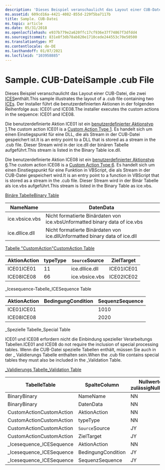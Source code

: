 ```yaml
---
description: 'Dieses Beispiel veranschaulicht das Layout einer CUB-Datei, die zwei ICES enthält. Der Installer führt die benutzerdefinierten Aktionen in der folgenden Reihenfolge aus: ICE01 und ICE08.'
ms.assetid: 609cd16a-4421-4082-855d-229f5ba7117b
title: Sample. CUB-Datei
ms.topic: article
ms.date: 05/31/2018
ms.openlocfilehash: e937b779e2a620ffc17cf936e37f74867f3dfdd4
ms.sourcegitcommit: 831e8f3db78ab820e1710cede244553c70e50500
ms.translationtype: MT
ms.contentlocale: de-DE
ms.lasthandoff: 01/07/2021
ms.locfileid: "103958885"
---
```

# <a name="sample-cub-file"></a><span data-ttu-id="c9a7e-104">Sample. CUB-Datei</span><span class="sxs-lookup"><span data-stu-id="c9a7e-104">Sample .cub File</span></span>

<span data-ttu-id="c9a7e-105">Dieses Beispiel veranschaulicht das Layout einer CUB-Datei, die zwei [ICES](internal-consistency-evaluators-ices.md)enthält.</span><span class="sxs-lookup"><span data-stu-id="c9a7e-105">This sample illustrates the layout of a .cub file containing two [ICEs](internal-consistency-evaluators-ices.md).</span></span> <span data-ttu-id="c9a7e-106">Der Installer führt die benutzerdefinierten Aktionen in der folgenden Reihenfolge aus: ICE01 und ICE08.</span><span class="sxs-lookup"><span data-stu-id="c9a7e-106">The installer executes the custom actions in the sequence: ICE01 and ICE08.</span></span>

<span data-ttu-id="c9a7e-107">Die benutzerdefinierte Aktion ICE01 ist ein [benutzerdefinierter Aktionstyp 1](custom-action-type-1.md).</span><span class="sxs-lookup"><span data-stu-id="c9a7e-107">The custom action ICE01 is a [Custom Action Type 1](custom-action-type-1.md).</span></span> <span data-ttu-id="c9a7e-108">Es handelt sich um einen Einstiegspunkt für eine DLL, die als Stream in der CUB-Datei gespeichert ist.</span><span class="sxs-lookup"><span data-stu-id="c9a7e-108">It is an entry point to a DLL that is stored as a stream in the .cub file.</span></span> <span data-ttu-id="c9a7e-109">Dieser Stream wird in der ice.dll der binären Tabelle aufgeführt.</span><span class="sxs-lookup"><span data-stu-id="c9a7e-109">This stream is listed in the Binary Table ice.dll.</span></span>

<span data-ttu-id="c9a7e-110">Die benutzerdefinierte Aktion ICE08 ist ein [benutzerdefinierter Aktionstyp 6](custom-action-type-6.md).</span><span class="sxs-lookup"><span data-stu-id="c9a7e-110">The custom action ICE08 is a [Custom Action Type 6](custom-action-type-6.md).</span></span> <span data-ttu-id="c9a7e-111">Es handelt sich um einen Einstiegspunkt für eine Funktion in VBScript, die als Stream in der CUB-Datei gespeichert wird.</span><span class="sxs-lookup"><span data-stu-id="c9a7e-111">It is an entry point to a function in VBScript that is stored as a stream in the .cub file.</span></span> <span data-ttu-id="c9a7e-112">Dieser Stream wird in der Binär Tabelle als ice.vbs aufgeführt.</span><span class="sxs-lookup"><span data-stu-id="c9a7e-112">This stream is listed in the Binary Table as ice.vbs.</span></span>

[<span data-ttu-id="c9a7e-113">Binäre Tabelle</span><span class="sxs-lookup"><span data-stu-id="c9a7e-113">Binary Table</span></span>](binary-table.md)



| <span data-ttu-id="c9a7e-114">Name</span><span class="sxs-lookup"><span data-stu-id="c9a7e-114">Name</span></span>    | <span data-ttu-id="c9a7e-115">Daten</span><span class="sxs-lookup"><span data-stu-id="c9a7e-115">Data</span></span>                               |
|---------|------------------------------------|
| <span data-ttu-id="c9a7e-116">ice.vbs</span><span class="sxs-lookup"><span data-stu-id="c9a7e-116">ice.vbs</span></span> | <span data-ttu-id="c9a7e-117">Nicht formatierte Binärdaten von ice.vbs</span><span class="sxs-lookup"><span data-stu-id="c9a7e-117">Unformatted binary data of ice.vbs</span></span> |
| <span data-ttu-id="c9a7e-118">ice.dll</span><span class="sxs-lookup"><span data-stu-id="c9a7e-118">ice.dll</span></span> | <span data-ttu-id="c9a7e-119">Nicht formatierte Binärdaten von ice.dll</span><span class="sxs-lookup"><span data-stu-id="c9a7e-119">Unformatted binary data of ice.dll</span></span> |



 

[<span data-ttu-id="c9a7e-120">Tabelle "CustomAction"</span><span class="sxs-lookup"><span data-stu-id="c9a7e-120">CustomAction Table</span></span>](customaction-table.md)



| <span data-ttu-id="c9a7e-121">Aktion</span><span class="sxs-lookup"><span data-stu-id="c9a7e-121">Action</span></span> | <span data-ttu-id="c9a7e-122">type</span><span class="sxs-lookup"><span data-stu-id="c9a7e-122">Type</span></span> | <span data-ttu-id="c9a7e-123">`Source`</span><span class="sxs-lookup"><span data-stu-id="c9a7e-123">Source</span></span>  | <span data-ttu-id="c9a7e-124">Ziel</span><span class="sxs-lookup"><span data-stu-id="c9a7e-124">Target</span></span> |
|--------|------|---------|--------|
| <span data-ttu-id="c9a7e-125">ICE01</span><span class="sxs-lookup"><span data-stu-id="c9a7e-125">ICE01</span></span>  | <span data-ttu-id="c9a7e-126">1</span><span class="sxs-lookup"><span data-stu-id="c9a7e-126">1</span></span>    | <span data-ttu-id="c9a7e-127">ice.dll</span><span class="sxs-lookup"><span data-stu-id="c9a7e-127">ice.dll</span></span> | <span data-ttu-id="c9a7e-128">ICE01</span><span class="sxs-lookup"><span data-stu-id="c9a7e-128">ICE01</span></span>  |
| <span data-ttu-id="c9a7e-129">ICE08</span><span class="sxs-lookup"><span data-stu-id="c9a7e-129">ICE08</span></span>  | <span data-ttu-id="c9a7e-130">6</span><span class="sxs-lookup"><span data-stu-id="c9a7e-130">6</span></span>    | <span data-ttu-id="c9a7e-131">ice.vbs</span><span class="sxs-lookup"><span data-stu-id="c9a7e-131">ice.vbs</span></span> | <span data-ttu-id="c9a7e-132">ICE02</span><span class="sxs-lookup"><span data-stu-id="c9a7e-132">ICE02</span></span>  |



 

<span data-ttu-id="c9a7e-133">\_Icesequence-Tabelle</span><span class="sxs-lookup"><span data-stu-id="c9a7e-133">\_ICESequence Table</span></span>



| <span data-ttu-id="c9a7e-134">Aktion</span><span class="sxs-lookup"><span data-stu-id="c9a7e-134">Action</span></span> | <span data-ttu-id="c9a7e-135">Bedingung</span><span class="sxs-lookup"><span data-stu-id="c9a7e-135">Condition</span></span> | <span data-ttu-id="c9a7e-136">Sequenz</span><span class="sxs-lookup"><span data-stu-id="c9a7e-136">Sequence</span></span> |
|--------|-----------|----------|
| <span data-ttu-id="c9a7e-137">ICE01</span><span class="sxs-lookup"><span data-stu-id="c9a7e-137">ICE01</span></span>  |           | <span data-ttu-id="c9a7e-138">10</span><span class="sxs-lookup"><span data-stu-id="c9a7e-138">10</span></span>       |
| <span data-ttu-id="c9a7e-139">ICE08</span><span class="sxs-lookup"><span data-stu-id="c9a7e-139">ICE08</span></span>  |           | <span data-ttu-id="c9a7e-140">20</span><span class="sxs-lookup"><span data-stu-id="c9a7e-140">20</span></span>       |



 

<span data-ttu-id="c9a7e-141">\_Spezielle Tabelle</span><span class="sxs-lookup"><span data-stu-id="c9a7e-141">\_Special Table</span></span>

<span data-ttu-id="c9a7e-142">ICE01 und ICE08 erfordern nicht die Einbindung spezieller Verarbeitungs Tabellen.</span><span class="sxs-lookup"><span data-stu-id="c9a7e-142">ICE01 and ICE08 do not require the inclusion of special processing tables.</span></span> <span data-ttu-id="c9a7e-143">Wenn die CUB-Datei spezielle Tabellen enthält, müssen Sie auch in der \_ Validierungs Tabelle enthalten sein.</span><span class="sxs-lookup"><span data-stu-id="c9a7e-143">When the .cub file contains special tables they must also be included in the \_Validation Table.</span></span>

[<span data-ttu-id="c9a7e-144">\_Validierungs Tabelle</span><span class="sxs-lookup"><span data-stu-id="c9a7e-144">\_Validation Table</span></span>](-validation-table.md)



| <span data-ttu-id="c9a7e-145">Tabelle</span><span class="sxs-lookup"><span data-stu-id="c9a7e-145">Table</span></span>         | <span data-ttu-id="c9a7e-146">Spalte</span><span class="sxs-lookup"><span data-stu-id="c9a7e-146">Column</span></span>    | <span data-ttu-id="c9a7e-147">Nullwerte zulässig</span><span class="sxs-lookup"><span data-stu-id="c9a7e-147">Nullable</span></span> | <span data-ttu-id="c9a7e-148">MinValue</span><span class="sxs-lookup"><span data-stu-id="c9a7e-148">MinValue</span></span> | <span data-ttu-id="c9a7e-149">MaxValue</span><span class="sxs-lookup"><span data-stu-id="c9a7e-149">MaxValue</span></span> | <span data-ttu-id="c9a7e-150">KeyTable</span><span class="sxs-lookup"><span data-stu-id="c9a7e-150">KeyTable</span></span> | <span data-ttu-id="c9a7e-151">KeyColumn</span><span class="sxs-lookup"><span data-stu-id="c9a7e-151">KeyColumn</span></span> | <span data-ttu-id="c9a7e-152">Category</span><span class="sxs-lookup"><span data-stu-id="c9a7e-152">Category</span></span>                         | <span data-ttu-id="c9a7e-153">Set</span><span class="sxs-lookup"><span data-stu-id="c9a7e-153">Set</span></span> | <span data-ttu-id="c9a7e-154">BESCHREIBUNG</span><span class="sxs-lookup"><span data-stu-id="c9a7e-154">Description</span></span> |
|---------------|-----------|----------|----------|----------|----------|-----------|----------------------------------|-----|-------------|
| <span data-ttu-id="c9a7e-155">Binary</span><span class="sxs-lookup"><span data-stu-id="c9a7e-155">Binary</span></span>        | <span data-ttu-id="c9a7e-156">Name</span><span class="sxs-lookup"><span data-stu-id="c9a7e-156">Name</span></span>      | <span data-ttu-id="c9a7e-157">N</span><span class="sxs-lookup"><span data-stu-id="c9a7e-157">N</span></span>        |          |          |          |           | [<span data-ttu-id="c9a7e-158">Bezeichner</span><span class="sxs-lookup"><span data-stu-id="c9a7e-158">Identifier</span></span>](identifier.md)     |     |             |
| <span data-ttu-id="c9a7e-159">Binary</span><span class="sxs-lookup"><span data-stu-id="c9a7e-159">Binary</span></span>        | <span data-ttu-id="c9a7e-160">Daten</span><span class="sxs-lookup"><span data-stu-id="c9a7e-160">Data</span></span>      | <span data-ttu-id="c9a7e-161">N</span><span class="sxs-lookup"><span data-stu-id="c9a7e-161">N</span></span>        |          |          |          |           | [<span data-ttu-id="c9a7e-162">Binär (Binary)</span><span class="sxs-lookup"><span data-stu-id="c9a7e-162">Binary</span></span>](binary.md)             |     |             |
| <span data-ttu-id="c9a7e-163">CustomAction</span><span class="sxs-lookup"><span data-stu-id="c9a7e-163">CustomAction</span></span>  | <span data-ttu-id="c9a7e-164">Aktion</span><span class="sxs-lookup"><span data-stu-id="c9a7e-164">Action</span></span>    | <span data-ttu-id="c9a7e-165">N</span><span class="sxs-lookup"><span data-stu-id="c9a7e-165">N</span></span>        |          |          |          |           | [<span data-ttu-id="c9a7e-166">Bezeichner</span><span class="sxs-lookup"><span data-stu-id="c9a7e-166">Identifier</span></span>](identifier.md)     |     |             |
| <span data-ttu-id="c9a7e-167">CustomAction</span><span class="sxs-lookup"><span data-stu-id="c9a7e-167">CustomAction</span></span>  | <span data-ttu-id="c9a7e-168">type</span><span class="sxs-lookup"><span data-stu-id="c9a7e-168">Type</span></span>      | <span data-ttu-id="c9a7e-169">N</span><span class="sxs-lookup"><span data-stu-id="c9a7e-169">N</span></span>        |          |          |          |           | [<span data-ttu-id="c9a7e-170">Integer</span><span class="sxs-lookup"><span data-stu-id="c9a7e-170">Integer</span></span>](integer.md)           |     |             |
| <span data-ttu-id="c9a7e-171">CustomAction</span><span class="sxs-lookup"><span data-stu-id="c9a7e-171">CustomAction</span></span>  | <span data-ttu-id="c9a7e-172">`Source`</span><span class="sxs-lookup"><span data-stu-id="c9a7e-172">Source</span></span>    | <span data-ttu-id="c9a7e-173">J</span><span class="sxs-lookup"><span data-stu-id="c9a7e-173">Y</span></span>        |          |          |          |           | [<span data-ttu-id="c9a7e-174">CustomSource</span><span class="sxs-lookup"><span data-stu-id="c9a7e-174">CustomSource</span></span>](customsource.md) |     |             |
| <span data-ttu-id="c9a7e-175">CustomAction</span><span class="sxs-lookup"><span data-stu-id="c9a7e-175">CustomAction</span></span>  | <span data-ttu-id="c9a7e-176">Ziel</span><span class="sxs-lookup"><span data-stu-id="c9a7e-176">Target</span></span>    | <span data-ttu-id="c9a7e-177">J</span><span class="sxs-lookup"><span data-stu-id="c9a7e-177">Y</span></span>        |          |          |          |           | [<span data-ttu-id="c9a7e-178">Großformatige</span><span class="sxs-lookup"><span data-stu-id="c9a7e-178">Formatted</span></span>](formatted.md)       |     |             |
| <span data-ttu-id="c9a7e-179">\_Icesequence</span><span class="sxs-lookup"><span data-stu-id="c9a7e-179">\_ICESequence</span></span> | <span data-ttu-id="c9a7e-180">Aktion</span><span class="sxs-lookup"><span data-stu-id="c9a7e-180">Action</span></span>    | <span data-ttu-id="c9a7e-181">N</span><span class="sxs-lookup"><span data-stu-id="c9a7e-181">N</span></span>        |          |          |          |           | [<span data-ttu-id="c9a7e-182">Bezeichner</span><span class="sxs-lookup"><span data-stu-id="c9a7e-182">Identifier</span></span>](identifier.md)     |     |             |
| <span data-ttu-id="c9a7e-183">\_Icesequence</span><span class="sxs-lookup"><span data-stu-id="c9a7e-183">\_ICESequence</span></span> | <span data-ttu-id="c9a7e-184">Bedingung</span><span class="sxs-lookup"><span data-stu-id="c9a7e-184">Condition</span></span> | <span data-ttu-id="c9a7e-185">J</span><span class="sxs-lookup"><span data-stu-id="c9a7e-185">Y</span></span>        |          |          |          |           | [<span data-ttu-id="c9a7e-186">Condition</span><span class="sxs-lookup"><span data-stu-id="c9a7e-186">Condition</span></span>](condition.md)       |     |             |
| <span data-ttu-id="c9a7e-187">\_Icesequence</span><span class="sxs-lookup"><span data-stu-id="c9a7e-187">\_ICESequence</span></span> | <span data-ttu-id="c9a7e-188">Sequenz</span><span class="sxs-lookup"><span data-stu-id="c9a7e-188">Sequence</span></span>  | <span data-ttu-id="c9a7e-189">J</span><span class="sxs-lookup"><span data-stu-id="c9a7e-189">Y</span></span>        |          |          |          |           | [<span data-ttu-id="c9a7e-190">Integer</span><span class="sxs-lookup"><span data-stu-id="c9a7e-190">Integer</span></span>](integer.md)           |     |             |



 

 

 



